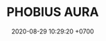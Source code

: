 ---
layout: teamCard
permalink: /team/:title.html
categories: LI LI1 LI3 LI4 LI5 LI7 LI8 LI9
maincover: /assets/logos/POAX.png
puntosLJMAYO24: 17
date: 2020-08-29 10:29:20 +0700
title: PHOBIUS AURA
route: /liga-indigo
tag: johto042024
color: black
puntosLJ202404: 12
grupo: sur
background: '#F16C38'
cover: /assets/backCard.png
team: PHOBIUS AURA
ID: POA
puntos: 9
pj: 5
dia: 29
hora: '22:10'
#PARTIDO 1
j1: RONDA 1
p1: POA 
pp1: SPC ES 
bg1: rock rock
r1: 3
rr1: 0
pt1: 3
pj1: 1
#PARTIDO 2
j2: RONDA 2
p2: HG REGIOS
pp2: POA
bg2: rock rock
r2: 
rr2: 
pt2: 0
pj2: 0
#PARTIDO 3
j3: RONDA 3
p3: POA
pp3: LAST BREATH
bg3: rock
r3: 1
rr3: 2
pt3: 1
pj3: 1
#PARTIDO 4
j4: RONDA 4
p4: POA 
pp4: TAE
bg4: rock 
r4: 
rr4: 
pt4: 0
pj4: 0
#PARTIDO 5
j5: RONDA 5
p5: POA
pp5: FLYZ EZ
bg5: rock 
r5: 
rr5: 
pt5: 0
pj5: 0
#PARTIDO 6
j6: RONDA 6
bg6: rock 
p6: DFS RUBY
r6: 0
pp6: POA
rr6: 3
pt6: 3
pj6: 1
#PARTIDO 7
j7: RONDA 7
p7: POA
pp7: DFS PLATINUM
bg7: rock 
r7: 
rr7: 
pt7: 0
pj7: 0
#PARTIDO 8
j8: RONDA 8
bg8: rock 
p8: POA
r8: 1
pp8: TEAM STAR
rr8: 2
pt8: 1
pj8: 1
#PARTIDO 9
j9: RONDA 9
bg9: rock
p9: POA
r9: 1
pp9: STAR-TEC
rr9: 2
pt9: 1
pj9: 1
stream: <i class="fa-brands fa-twitch text-white"></i>
---